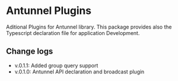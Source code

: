 # Antunnel Plugins
Aditional Plugins for Antunnel library.
This package provides also the Typescript declaration file for
application Development.

## Change logs
- v.0.1.1: Added group query support
- v.0.1.0: Antunnel API declaration and broadcast plugin